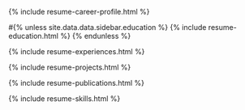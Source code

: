 {% include resume-career-profile.html %}

#{% unless site.data.data.sidebar.education %} {% include resume-education.html %} {% endunless %}

{% include resume-experiences.html %}

{% include resume-projects.html %}

{% include resume-publications.html %}

{% include resume-skills.html %}
